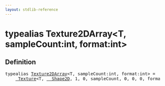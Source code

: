 ```yaml
---
layout: stdlib-reference
---
```


# typealias Texture2DArray\<T, sampleCount:int, format:int\>

## Definition

<pre>
<span class='code_keyword'>typealias</span> <a href="/stdlib-reference/types/Texture2DArray">Texture2DArray</a>&lt;T, sampleCount:<span class="code_keyword">int</span>, format:<span class="code_keyword">int</span>&gt; = 
    <a href="/stdlib-reference/types/Texture/index" class="code_type">_Texture</a>&lt;T, <a href="/stdlib-reference/types/Shape2D/index" class="code_type">__Shape2D</a>, 1, 0, sampleCount, 0, 0, 0, format&gt;;
</pre>

